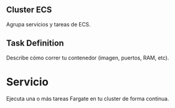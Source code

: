 ## Cluster ECS	
Agrupa servicios y tareas de ECS.
## Task Definition	
Describe cómo correr tu contenedor (imagen, puertos, RAM, etc).
# Servicio	
Ejecuta una o más tareas Fargate en tu cluster de forma continua.